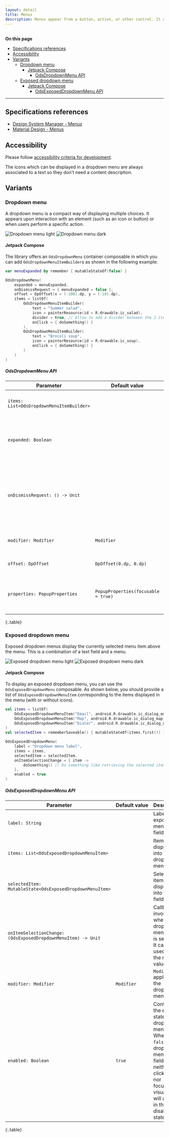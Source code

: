 ```yaml
---
layout: detail
title: Menus
description: Menus appear from a button, action, or other control. It contains at least 2 items that can affect the app, the view or elements within the view.
---
```


<br>**On this page**

* [Specifications references](#specifications-references)
* [Accessibility](#accessibility)
* [Variants](#variants)
    * [Dropdown menu](#dropdown-menu)
        * [Jetpack Compose](#jetpack-compose)
            * [OdsDropdownMenu API](#odsdropdownmenu-api)
    * [Exposed dropdown menu](#exposed-dropdown-menu)
        * [Jetpack Compose](#jetpack-compose-1)
            * [OdsExposedDropdownMenu API](#odsexposeddropdownmenu-api)

---

## Specifications references

- [Design System Manager - Menus](https://system.design.orange.com/0c1af118d/p/07a69b-menus/b/862cbb)
- [Material Design - Menus](https://m2.material.io/components/menus)

## Accessibility

Please follow [accessibility criteria for development](https://a11y-guidelines.orange.com/en/mobile/android/development/).

The icons which can be displayed in a dropdown menu are always associated to a text so they don't need a content description.

## Variants

### Dropdown menu

A dropdown menu is a compact way of displaying multiple choices. It appears upon interaction with an element (such as an icon or button) or when users perform a specific action.

![Dropdown menu light](images/menu_dropdown_light.png) ![Dropdown menu dark](images/menu_dropdown_dark.png)

#### Jetpack Compose

The library offers an `OdsDropdownMenu` container composable in which you can add `OdsDropdownMenuItemBuilder`s as shown in the following example:

```kotlin
var menuExpanded by remember { mutableStateOf(false) }

OdsDropdownMenu(
    expanded = menuExpanded,
    onDismissRequest = { menuExpanded = false },
    offset = DpOffset(x = (-100).dp, y = (-10).dp),
    items = listOf(
        OdsDropdownMenuItemBuilder(
            text = "Summer salad",
            icon = painterResource(id = R.drawable.ic_salad),
            divider = true, // Allow to add a divider between the 2 items
            onClick = { doSomething() }
        ),
        OdsDropdownMenuItemBuilder(
            text = "Brocoli soup",
            icon = painterResource(id = R.drawable.ic_soup),
            onClick = { doSomething() }
        )
    )
)
```

##### OdsDropdownMenu API

Parameter | Default&nbsp;value | Description
-- | -- | --
`items: List<OdsDropdownMenuItemBuilder>` | | Items displayed into the dropdown menu
`expanded: Boolean` | | Controls whether the menu is currently open and visible to the user
`onDismissRequest: () -> Unit` | | Callback invoked when the user requests to dismiss the menu, such as by tapping outside the menu's bounds
`modifier: Modifier` | `Modifier` | `Modifier` applied to the dropdown menu
`offset: DpOffset` | `DpOffset(0.dp, 0.dp)` | Offset added to the menu position
`properties: PopupProperties` | `PopupProperties(focusable = true)` | Properties for further customization of the popup's behavior
{:.table}

### Exposed dropdown menu

Exposed dropdown menus display the currently selected menu item above the menu. This is a combination of a text field and a menu.

![Exposed dropdown menu light](images/menu_exposed_dropdown_light.png)  ![Exposed dropdown menu dark](images/menu_exposed_dropdown_dark.png)

#### Jetpack Compose

To display an exposed dropdown menu, you can use the `OdsExposedDropdownMenu` composable. As shown below, you should provide a list of `OdsExposedDropdownMenuItem` corresponding to the items displayed in the menu (with or without icons).

```kotlin
val items = listOf(
    OdsExposedDropdownMenuItem("Email", android.R.drawable.ic_dialog_email),
    OdsExposedDropdownMenuItem("Map", android.R.drawable.ic_dialog_map),
    OdsExposedDropdownMenuItem("Dialer", android.R.drawable.ic_dialog_dialer),
)
val selectedItem = rememberSaveable() { mutableStateOf(items.first()) }

OdsExposedDropdownMenu(
    label = "Dropdown menu label",
    items = items,
    selectedItem = selectedItem,
    onItemSelectionChange = { item ->
        doSomething() // Do something like retrieving the selected item
    },
    enabled = true
)
```

##### OdsExposedDropdownMenu API

Parameter | Default&nbsp;value | Description
-- | -- | --
`label: String` | | Label of the exposed menu text field
`items: List<OdsExposedDropdownMenuItem>` | | Items displayed into the dropdown menu
`selectedItem: MutableState<OdsExposedDropdownMenuItem>` | | Selected item displayed into the text field
`onItemSelectionChange: (OdsExposedDropdownMenuItem) -> Unit` | | Callback invoked when a dropdown menu item is selected. It can be used to get the menu value.
`modifier: Modifier` | `Modifier` | `Modifier` applied to the dropdown menu
`enabled: Boolean` | `true` | Controls the enabled state of the dropdown menu. When `false`, the dropdown menu text field will be neither clickable nor focusable, visually it will appear in the disabled state.
{:.table}

